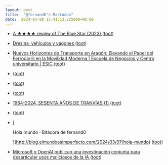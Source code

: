 ```yaml
---
layout: post
title:  "@fernand0's Mastodon"
date:  2024-03-08 15:41:13.225000+00:00
---
```

*  [A ★★★★ review of The Blue Star (2023) ](https://letterboxd.com/jesuscasas55/film/the-blue-star-2023) ([toot](https://mastodon.social/@fernand0/112060823845246735))
*  [Dresina, vehículos y vagones ](https://www.flickr.com/photos/fernand0/53565019259) ([toot](https://mastodon.social/@fernand0/112060583750399452))
*  [Nuevos Horizontes de Transporte en Aragón: Elevando el Papel del Ferrocarril en la Movilidad Moderna \| Escuela de Negocios y Centro universitario \| ESIC ](https://www.esic.edu/eventos/nuevos-horizontes-de-transporte-en-aragon-elevando-el-papel-del-ferrocarril-en-la-movilida) ([toot](https://mastodon.social/@fernand0/112060571119999016))
*  [ ](https://social.aguilera.soy/users/jorge) ([toot](https://mastodon.social/@fernand0/112060565548710434))
*  [ ](https://social.ctrlz.es/@mgdelacroix) ([toot](https://mastodon.social/@fernand0/112060231599960231))
*  [ ](https://social.aguilera.soy/users/jorge) ([toot](https://mastodon.social/@fernand0/112060230273200593))
*  [1964-2024, SESENTA AÑOS DE TRANVÍAS (1) ](https://historiastren.blogspot.com/2024/01/1964-2024-sesenta-anos-de-tranvias-1.htm) ([toot](https://mastodon.social/@fernand0/112060101051810377))
*  [ ](https://taquiones.net/social/victor) ([toot](https://mastodon.social/@fernand0/112059817392867495))
*  [
    
      Hola mundo · Bitácora de fernand0
    
   ](http://blog.elmundoesimperfecto.com/2024/03/07/hola-mundo) ([toot](https://mastodon.social/@fernand0/112059301355629392))
*  [Microsoft y OpenAI publican una investigación conjunta para desarticular usos maliciosos de la IA ](https://unaaldia.hispasec.com/2024/03/microsoft-y-openai-publican-una-investigacion-conjunta-para-desarticular-usos-maliciosos-de-la-ia.htm) ([toot](https://mastodon.social/@fernand0/112057753050719604))
